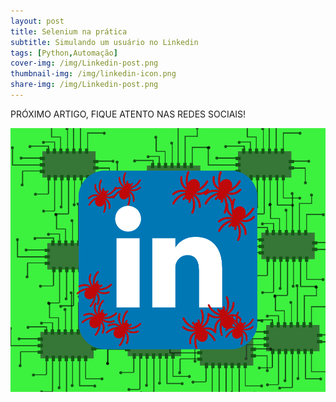 ```yaml
---
layout: post
title: Selenium na prática
subtitle: Simulando um usuário no Linkedin
tags: [Python,Automação]
cover-img: /img/Linkedin-post.png
thumbnail-img: /img/linkedin-icon.png
share-img: /img/Linkedin-post.png
---
```


PRÓXIMO ARTIGO, FIQUE ATENTO NAS REDES SOCIAIS!

<img src="/img/Linkedin-post.png" alt="Selenium" align="center"/>




